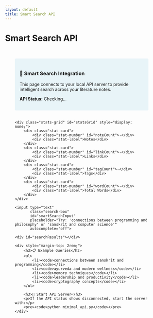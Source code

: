 ```yaml
---
layout: default
title: Smart Search API
---
```


# Smart Search API

<style>
.api-container {
    max-width: 900px;
    margin: 0 auto;
    padding: 2rem;
}

.search-box {
    width: 100%;
    padding: 1rem;
    font-size: 1.1rem;
    border: 2px solid #ddd;
    border-radius: 8px;
    margin-bottom: 1rem;
}

.api-status {
    padding: 1rem;
    border-radius: 4px;
    margin-bottom: 1rem;
}

.result-item {
    background: #f9f9f9;
    padding: 1rem;
    margin-bottom: 1rem;
    border-radius: 4px;
    border-left: 4px solid #007bff;
}

.result-title {
    font-weight: bold;
    margin-bottom: 0.5rem;
}

.result-meta {
    color: #666;
    font-size: 0.9rem;
    margin-bottom: 0.5rem;
}

.api-info {
    background: #e8f4f8;
    padding: 1rem;
    border-radius: 4px;
    margin-bottom: 2rem;
}

.stats-grid {
    display: grid;
    grid-template-columns: repeat(auto-fit, minmax(150px, 1fr));
    gap: 1rem;
    margin-bottom: 2rem;
}

.stat-card {
    background: white;
    padding: 1rem;
    border-radius: 4px;
    text-align: center;
    box-shadow: 0 2px 4px rgba(0,0,0,0.1);
}

.stat-number {
    font-size: 2rem;
    font-weight: bold;
    color: #007bff;
}

.stat-label {
    color: #666;
    font-size: 0.9rem;
}
</style>

<div class="api-container">
    <div class="api-info">
        <h3>🧠 Smart Search Integration</h3>
        <p>This page connects to your local API server to provide intelligent search across your literature notes.</p>
        <p><strong>API Status:</strong> <span id="apiStatus">Checking...</span></p>
    </div>
    
    <div class="stats-grid" id="statsGrid" style="display: none;">
        <div class="stat-card">
            <div class="stat-number" id="noteCount">-</div>
            <div class="stat-label">Notes</div>
        </div>
        <div class="stat-card">
            <div class="stat-number" id="linkCount">-</div>
            <div class="stat-label">Links</div>
        </div>
        <div class="stat-card">
            <div class="stat-number" id="tagCount">-</div>
            <div class="stat-label">Tags</div>
        </div>
        <div class="stat-card">
            <div class="stat-number" id="wordCount">-</div>
            <div class="stat-label">Total Words</div>
        </div>
    </div>
    
    <input type="text" 
           class="search-box" 
           id="smartSearchInput" 
           placeholder="Try: 'connections between programming and philosophy' or 'sanskrit and computer science'"
           autocomplete="off">
    
    <div id="searchResults"></div>
    
    <div style="margin-top: 2rem;">
        <h3>📋 Example Queries</h3>
        <ul>
            <li><code>connections between sanskrit and programming</code></li>
            <li><code>ayurveda and modern wellness</code></li>
            <li><code>memory techniques</code></li>
            <li><code>leadership and productivity</code></li>
            <li><code>cryptography concepts</code></li>
        </ul>
        
        <h3>🔧 Start API Server</h3>
        <p>If the API status shows disconnected, start the server with:</p>
        <pre><code>python minimal_api.py</code></pre>
    </div>
</div>

<script>
const API_BASE = 'http://localhost:8083';
let apiConnected = false;

// Check API status on page load
async function checkApiStatus() {
    try {
        const response = await fetch(`${API_BASE}/health`);
        if (response.ok) {
            const data = await response.json();
            document.getElementById('apiStatus').innerHTML = 
                '<span style="color: green;">✅ Connected</span>';
            apiConnected = true;
            loadStats();
        } else {
            throw new Error('API not responding');
        }
    } catch (error) {
        document.getElementById('apiStatus').innerHTML = 
            '<span style="color: red;">❌ Disconnected</span> - Start API with: <code>python minimal_api.py</code>';
        apiConnected = false;
    }
}

// Load statistics
async function loadStats() {
    try {
        const response = await fetch(`${API_BASE}/stats`);
        if (response.ok) {
            const data = await response.json();
            document.getElementById('noteCount').textContent = data.notes || 0;
            document.getElementById('linkCount').textContent = data.links || 0;
            document.getElementById('tagCount').textContent = data.tags || 0;
            document.getElementById('wordCount').textContent = data.total_words || 0;
            document.getElementById('statsGrid').style.display = 'grid';
        }
    } catch (error) {
        console.error('Error loading stats:', error);
    }
}

// Perform smart search
async function performSearch(query) {
    if (!apiConnected) {
        document.getElementById('searchResults').innerHTML = 
            '<p style="color: red;">❌ API not connected. Please start the API server first.</p>';
        return;
    }
    
    const resultsDiv = document.getElementById('searchResults');
    resultsDiv.innerHTML = '<div style="text-align: center; padding: 2rem; color: #666;">🔍 Searching...</div>';
    
    try {
        const response = await fetch(`${API_BASE}/smart-query`, {
            method: 'POST',
            headers: { 'Content-Type': 'application/json' },
            body: JSON.stringify({ query: query })
        });
        
        if (response.ok) {
            const data = await response.json();
            displayResults(data.results, query);
        } else {
            throw new Error('Search failed');
        }
    } catch (error) {
        resultsDiv.innerHTML = '<p style="color: red;">❌ Search failed. Check if API server is running.</p>';
    }
}

// Display search results
function displayResults(results, query) {
    const resultsDiv = document.getElementById('searchResults');
    
    if (results.length === 0) {
        resultsDiv.innerHTML = '<p>No results found. Try different keywords.</p>';
        return;
    }
    
    let html = `<h3>🔍 Search Results for "${query}" (${results.length} found)</h3>`;
    
    results.forEach(result => {
        const highlightedTitle = highlightTerms(result.title, query);
        const highlightedContent = highlightTerms(result.content, query);
        
        html += `
            <div class="result-item">
                <div class="result-title">${highlightedTitle}</div>
                <div class="result-meta">
                    📝 ${result.word_count} words
                    ${result.relevance_score ? `📊 Relevance: ${result.relevance_score}` : ''}
                    ${result.path ? `📁 ${result.path}` : ''}
                </div>
                <div>${highlightedContent}</div>
            </div>
        `;
    });
    
    resultsDiv.innerHTML = html;
}

// Highlight search terms
function highlightTerms(text, query) {
    const terms = query.toLowerCase().split(/\s+/).filter(t => t.length > 2);
    let highlighted = text;
    
    terms.forEach(term => {
        const regex = new RegExp(`(${term})`, 'gi');
        highlighted = highlighted.replace(regex, '<mark>$1</mark>');
    });
    
    return highlighted;
}

// Event listeners
document.getElementById('smartSearchInput').addEventListener('keyup', (e) => {
    if (e.key === 'Enter' && e.target.value.trim()) {
        performSearch(e.target.value.trim());
    }
});

// Initialize on page load
checkApiStatus();
</script>